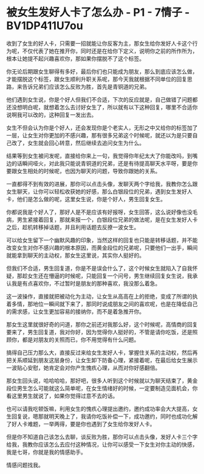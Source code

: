 # 被女生发好人卡了怎么办 - P1 - 7情子 - BV1DP411U7ou

收到了女生的好人卡，只需要一招就能让你反客为主，那女生给你发好人卡这个行为呢，不仅代表了她在推开你，同时还是在给你下定义，说明你之前的所作所为，根本让她提不起兴趣喜欢你，那如果你摆脱不了这个标签。

你无论后期跟女生聊得有多好，最后你们也只能成为朋友，那么到底应该怎么做，才能摆脱这个标签，跟女生顺利升职关系呢，那今天我就根据不同单位的回复思路，来告诉兄弟们应该怎么反败为胜，首先是青铜道的兄弟。

他们遇到女生说，你是个好人但我们不合适，下次的反应就是，自己做错了问题都还没想明白呢，就想着怎么去讨好女生了，所以就有以下这种回复，哪里不合适你说啊我可以改的，这种回复一发出去。

女生不但会认为你是个好人，还会发现你是个老实人，无形之中又给你的标签加了一层，让女生对你更加的不感兴趣，那有很多兄弟这个时候呢，就还以为是只要自己改了，女生就会回心转意，然后继续去追问女生为什么。

结果等到女生被问发呢，直接给你来上一句，我觉得你年纪太大了你能改吗，到嘴边的话瞬间哑火，对此我只能说青铜道的兄弟，还是有待提高聊天水平呀，要是你要跟女生相处的时候呢，也因为聊天的问题，导致你跟她的关系。

一直都得不到有效的进展，那你可以点击头像，发聊天两个字给我，我教你怎么跟女生聊天，让你可以轻松收获她的好感，那么白银段位的兄弟，遇到女生发好人卡，他们是怎么做的呢，这里女生说，你是个好人，男生回复女生。

你都说我是个好人了，那好人是不是应该有好报呀，女生回答，这么说好像也没毛病，男生紧接着回复，那就来报一个，白银段位兄弟的做法呢，是在女生发好人卡之后，趁机转移掉话题，并且利用话题去反撩一波女生。

可以给女生留下一个幽默风趣的印象，当然这样的回复也只能是转移话题，并不能改变女生对你不感兴趣的根本原因，而黄金段位的兄弟呢，只要他们一出手，瞬间就能拿到聊天的主动权，那女生这里说，其实你人挺好的。

但我们不合适，男生回复道，你是不是误会什么了，这个时候女生就陷入了自我怀疑，那趁女生还在懵逼的时候呢，只能回复一个问号，男生继续回复女生说，我承认我是有点喜欢你，不过暂时是朋友的那种喜欢，我没那么着急。

这一波操作，直接就把被动化为主动，让女生从高高在上的拒绝，变成了所谓的执着多情，那地位一瞬间就下来了，那同时说成朋友之间的喜欢呢，也是在降低自己的需求感，让女生更加容易的接纳你，而不是着急推开你。

那女生这里就很好奇的问道，那你之前还对我那么好，这个时候呢，高情商的回复要来了，男生回复道，我对你好，因为觉得你人挺好的，不管是请你吃饭，还是照顾你，都是对朋友的关照而已，你不用觉得有什么问题。

搞得自己压力那么大，直接反过来给女生发好人卡，掌握住关系的主动权，然后再把关系顺延到朋友这层身份，让女生卸下防备心理，紧接着呢，在最后给女生展示一波贴心安慰，她肯定会对你产生愧疚心理，从而对你好感翻倍。

那女生回头说，哈哈哈哈，那好吧，很多人听到这个时候就以为聊天结束了，黄金段位男生怎么可能就这么简单呢，在女生情绪好的时候，一定要制造见面机会，你看这里男生就说了，如果你觉得过意不去的话。

也可以请我吃顿饭嘛，利用女生的愧疚心理提出邀约，邀约成功率会大大提高，女生回复说，嗯那就明天晚上了，我请你吃饭补偿一下，成功邀约，同时也成功化解了好人卡难题，一举两得，要是你也遇到了女生给你发好人卡。

但是你不知道自己该怎么去聊，谈反败为胜，那你可以点击头像，发好人卡三个字给我，我教你应该怎么去应付这种情况，让你可以感受一下女生对你主动的快感，我是七哥，你就是我的情感助手。

情感问题找我。